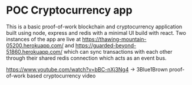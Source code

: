 # POC Cryptocurrency app

This is a basic proof-of-work blockchain and cryptocurrency application built using node, express and redis with a minimal UI build with react. Two instances of the app are live at <https://thawing-mountain-05200.herokuapp.com/> and <https://guarded-beyond-51860.herokuapp.com/> which can sync transactions with each other through their shared redis connection which acts as an event bus.

<https://www.youtube.com/watch?v=bBC-nXj3Ng4> -> 3Blue1Brown proof-of-work based cryptocurrency video
